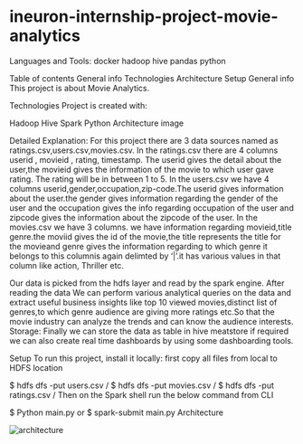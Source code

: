 # ineuron-internship-project-movie-analytics
Languages and Tools:
docker hadoop hive pandas python

Table of contents
General info
Technologies
Architecture
Setup
General info
This project is about Movie Analytics.

Technologies
Project is created with:

Hadoop
Hive
Spark
Python
Architecture
image

Detailed Explanation: For this project there are 3 data sources named as ratings.csv,users.csv,movies.csv. In the ratings.csv there are 4 columns userid , movieid , rating, timestamp. The userid gives the detail about the user,the movieid gives the information of the movie to which user gave rating. The rating will be in between 1 to 5. In the users.csv we have 4 columns userid,gender,occupation,zip-code.The userid gives information about the user.the gender gives information regarding the gender of the user and the occupation gives the info regarding occupation of the user and zipcode gives the information about the zipcode of the user. In the movies.csv we have 3 columns. we have information regarding movieid,title genre.the moviid gives the id of the movie,the title represents the title for the movieand genre gives the information regarding to which genre it belongs to this columnis again delimted by ‘|’.it has various values in that column like action, Thriller etc.

Our data is picked from the hdfs layer and read by the spark engine. After reading the data We can perform various analytical queries on the data and extract useful business insights like top 10 viewed movies,distinct list of genres,to which genre audience are giving more ratings etc.So that the movie industry can analyze the trends and can know the audience interests. Storage: Finally we can store the data as table in hive meatstore if required we can also create real time dashboards by using some dashboarding tools.

Setup
To run this project, install it locally: first copy all files from local to HDFS location

$ hdfs dfs -put users.csv /
$ hdfs dfs -put movies.csv /
$ hdfs dfs -put ratings.csv /
Then on the Spark shell run the below command from CLI

$ Python main.py
or
$ spark-submit main.py
Architecture

![architecture](https://github.com/aaditi12/ineuron-internship-project-movie-analytics/assets/126409398/89ca75bd-1bc1-47c4-85e3-4cda408a1197)

